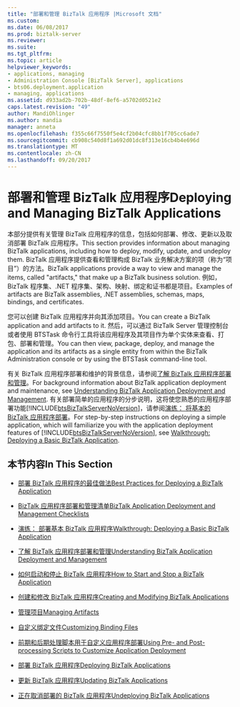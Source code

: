 ```yaml
---
title: "部署和管理 BizTalk 应用程序 |Microsoft 文档"
ms.custom: 
ms.date: 06/08/2017
ms.prod: biztalk-server
ms.reviewer: 
ms.suite: 
ms.tgt_pltfrm: 
ms.topic: article
helpviewer_keywords:
- applications, managing
- Administration Console [BizTalk Server], applications
- bts06.deployment.application
- managing, applications
ms.assetid: d933ad2b-702b-48df-8ef6-a5702d0521e2
caps.latest.revision: "49"
author: MandiOhlinger
ms.author: mandia
manager: anneta
ms.openlocfilehash: f355c66f7550f5e4cf2b04cfc8bb1f705cc6ade7
ms.sourcegitcommit: cb908c540d8f1a692d01dc8f313e16cb4b4e696d
ms.translationtype: MT
ms.contentlocale: zh-CN
ms.lasthandoff: 09/20/2017
---
```

# <a name="deploying-and-managing-biztalk-applications"></a><span data-ttu-id="ab722-102">部署和管理 BizTalk 应用程序</span><span class="sxs-lookup"><span data-stu-id="ab722-102">Deploying and Managing BizTalk Applications</span></span>
<span data-ttu-id="ab722-103">本部分提供有关管理 BizTalk 应用程序的信息，包括如何部署、修改、更新以及取消部署 BizTalk 应用程序。</span><span class="sxs-lookup"><span data-stu-id="ab722-103">This section provides information about managing BizTalk applications, including how to deploy, modify, update, and undeploy them.</span></span> <span data-ttu-id="ab722-104">BizTalk 应用程序提供查看和管理构成 BizTalk 业务解决方案的项（称为“项目”）的方法。</span><span class="sxs-lookup"><span data-stu-id="ab722-104">BizTalk applications provide a way to view and manage the items, called "artifacts," that make up a BizTalk business solution.</span></span> <span data-ttu-id="ab722-105">例如，BizTalk 程序集、.NET 程序集、架构、映射、绑定和证书都是项目。</span><span class="sxs-lookup"><span data-stu-id="ab722-105">Examples of artifacts are BizTalk assemblies, .NET assemblies, schemas, maps, bindings, and certificates.</span></span>  
  
 <span data-ttu-id="ab722-106">您可以创建 BizTalk 应用程序并向其添加项目。</span><span class="sxs-lookup"><span data-stu-id="ab722-106">You can create a BizTalk application and add artifacts to it.</span></span> <span data-ttu-id="ab722-107">然后，可以通过 BizTalk Server 管理控制台或者使用 BTSTask 命令行工具将该应用程序及其项目作为单个实体来查看、打包、部署和管理。</span><span class="sxs-lookup"><span data-stu-id="ab722-107">You can then view, package, deploy, and manage the application and its artifacts as a single entity from within the BizTalk Administration console or by using the BTSTask command-line tool.</span></span>  
  
 <span data-ttu-id="ab722-108">有关 BizTalk 应用程序部署和维护的背景信息，请参阅[了解 BizTalk 应用程序部署和管理](../core/understanding-biztalk-application-deployment-and-management.md)。</span><span class="sxs-lookup"><span data-stu-id="ab722-108">For background information about BizTalk application deployment and maintenance, see [Understanding BizTalk Application Deployment and Management](../core/understanding-biztalk-application-deployment-and-management.md).</span></span> <span data-ttu-id="ab722-109">有关部署简单的应用程序的分步说明，这将使您熟悉的应用程序部署功能[!INCLUDE[btsBizTalkServerNoVersion](../includes/btsbiztalkservernoversion-md.md)]，请参阅[演练： 将基本的 BizTalk 应用程序部署](../core/walkthrough-deploying-a-basic-biztalk-application.md)。</span><span class="sxs-lookup"><span data-stu-id="ab722-109">For step-by-step instructions on deploying a simple application, which will familiarize you with the application deployment features of [!INCLUDE[btsBizTalkServerNoVersion](../includes/btsbiztalkservernoversion-md.md)], see [Walkthrough: Deploying a Basic BizTalk Application](../core/walkthrough-deploying-a-basic-biztalk-application.md).</span></span>  
  
## <a name="in-this-section"></a><span data-ttu-id="ab722-110">本节内容</span><span class="sxs-lookup"><span data-stu-id="ab722-110">In This Section</span></span>  
  
-   [<span data-ttu-id="ab722-111">部署 BizTalk 应用程序的最佳做法</span><span class="sxs-lookup"><span data-stu-id="ab722-111">Best Practices for Deploying a BizTalk Application</span></span>](../core/best-practices-for-deploying-a-biztalk-application.md)  
  
-   [<span data-ttu-id="ab722-112">BizTalk 应用程序部署和管理清单</span><span class="sxs-lookup"><span data-stu-id="ab722-112">BizTalk Application Deployment and Management Checklists</span></span>](../core/biztalk-application-deployment-and-management-checklists.md)  
  
-   [<span data-ttu-id="ab722-113">演练： 部署基本 BizTalk 应用程序</span><span class="sxs-lookup"><span data-stu-id="ab722-113">Walkthrough: Deploying a Basic BizTalk Application</span></span>](Walkthrough:%20Deploying%20a%20Basic%20BizTalk%20Application.md) 
  
-   [<span data-ttu-id="ab722-114">了解 BizTalk 应用程序部署和管理</span><span class="sxs-lookup"><span data-stu-id="ab722-114">Understanding BizTalk Application Deployment and Management</span></span>](../core/understanding-biztalk-application-deployment-and-management.md)  
  
-   [<span data-ttu-id="ab722-115">如何启动和停止 BizTalk 应用程序</span><span class="sxs-lookup"><span data-stu-id="ab722-115">How to Start and Stop a BizTalk Application</span></span>](../core/how-to-start-and-stop-a-biztalk-application.md)  
  
-   [<span data-ttu-id="ab722-116">创建和修改 BizTalk 应用程序</span><span class="sxs-lookup"><span data-stu-id="ab722-116">Creating and Modifying BizTalk Applications</span></span>](../core/creating-and-modifying-biztalk-applications.md)  
  
-   [<span data-ttu-id="ab722-117">管理项目</span><span class="sxs-lookup"><span data-stu-id="ab722-117">Managing Artifacts</span></span>](../core/managing-artifacts.md)  
  
-   [<span data-ttu-id="ab722-118">自定义绑定文件</span><span class="sxs-lookup"><span data-stu-id="ab722-118">Customizing Binding Files</span></span>](../core/customizing-binding-files.md)  
  
-   [<span data-ttu-id="ab722-119">前期和后期处理脚本用于自定义应用程序部署</span><span class="sxs-lookup"><span data-stu-id="ab722-119">Using Pre- and Post-processing Scripts to Customize Application Deployment</span></span>](../core/using-pre-and-post-processing-scripts-to-customize-application-deployment.md)  
  
-   [<span data-ttu-id="ab722-120">部署 BizTalk 应用程序</span><span class="sxs-lookup"><span data-stu-id="ab722-120">Deploying BizTalk Applications</span></span>](../core/deploying-biztalk-applications.md)  
  
-   [<span data-ttu-id="ab722-121">更新 BizTalk 应用程序</span><span class="sxs-lookup"><span data-stu-id="ab722-121">Updating BizTalk Applications</span></span>](../core/updating-biztalk-applications.md)  
  
-   [<span data-ttu-id="ab722-122">正在取消部署的 BizTalk 应用程序</span><span class="sxs-lookup"><span data-stu-id="ab722-122">Undeploying BizTalk Applications</span></span>](../core/undeploying-biztalk-applications.md)